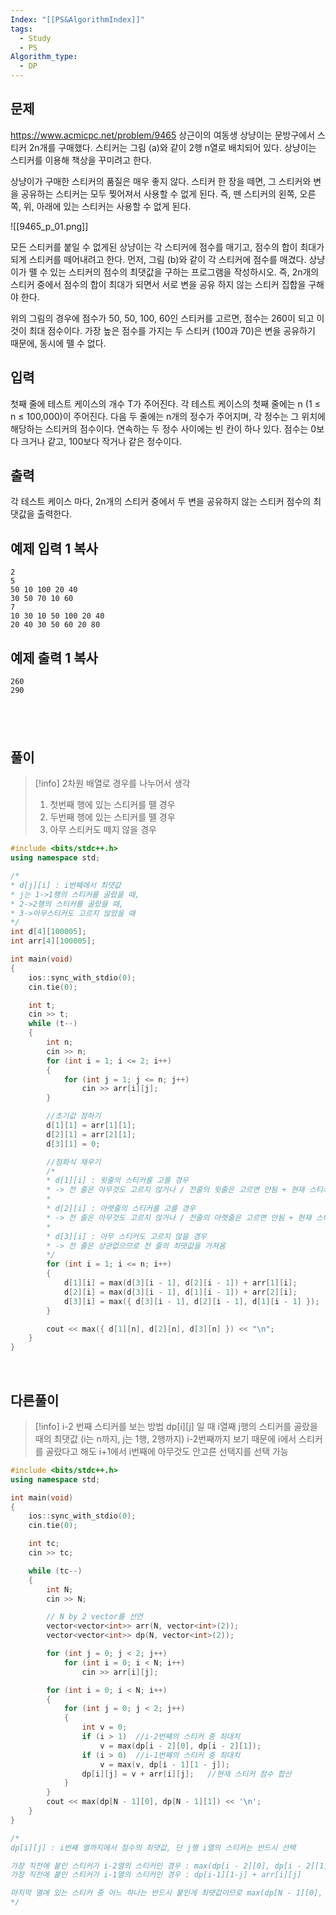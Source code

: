 ```yaml
---
Index: "[[PS&AlgorithmIndex]]"
tags:
  - Study
  - PS
Algorithm_type:
  - DP
---
```


## 문제
https://www.acmicpc.net/problem/9465
상근이의 여동생 상냥이는 문방구에서 스티커 2n개를 구매했다. 스티커는 그림 (a)와 같이 2행 n열로 배치되어 있다. 상냥이는 스티커를 이용해 책상을 꾸미려고 한다.

상냥이가 구매한 스티커의 품질은 매우 좋지 않다. 스티커 한 장을 떼면, 그 스티커와 변을 공유하는 스티커는 모두 찢어져서 사용할 수 없게 된다. 즉, 뗀 스티커의 왼쪽, 오른쪽, 위, 아래에 있는 스티커는 사용할 수 없게 된다.

![[9465_p_01.png]]

모든 스티커를 붙일 수 없게된 상냥이는 각 스티커에 점수를 매기고, 점수의 합이 최대가 되게 스티커를 떼어내려고 한다. 먼저, 그림 (b)와 같이 각 스티커에 점수를 매겼다. 상냥이가 뗄 수 있는 스티커의 점수의 최댓값을 구하는 프로그램을 작성하시오. 즉, 2n개의 스티커 중에서 점수의 합이 최대가 되면서 서로 변을 공유 하지 않는 스티커 집합을 구해야 한다.

위의 그림의 경우에 점수가 50, 50, 100, 60인 스티커를 고르면, 점수는 260이 되고 이 것이 최대 점수이다. 가장 높은 점수를 가지는 두 스티커 (100과 70)은 변을 공유하기 때문에, 동시에 뗄 수 없다.

## 입력

첫째 줄에 테스트 케이스의 개수 T가 주어진다. 각 테스트 케이스의 첫째 줄에는 n (1 ≤ n ≤ 100,000)이 주어진다. 다음 두 줄에는 n개의 정수가 주어지며, 각 정수는 그 위치에 해당하는 스티커의 점수이다. 연속하는 두 정수 사이에는 빈 칸이 하나 있다. 점수는 0보다 크거나 같고, 100보다 작거나 같은 정수이다. 

## 출력

각 테스트 케이스 마다, 2n개의 스티커 중에서 두 변을 공유하지 않는 스티커 점수의 최댓값을 출력한다.

## 예제 입력 1 복사

```
2
5
50 10 100 20 40
30 50 70 10 60
7
10 30 10 50 100 20 40
20 40 30 50 60 20 80
```

## 예제 출력 1 복사

```
260
290
```
   
---
## 풀이
> [!info] 2차원 배열로 경우를 나누어서 생각
> 1. 첫번째 행에 있는 스티커를 뗄 경우
> 2. 두번째 행에 있는 스티커를 뗄 경우
> 3. 아무 스티커도 떼지 않을 경우
```cpp
#include <bits/stdc++.h>
using namespace std;

/*
* d[j][i] : i번째에서 최댓값 
* j는 1->1행의 스티커를 골랐을 때, 
* 2->2행의 스티커를 골랐을 때, 
* 3->아무스티커도 고르지 않았을 때
*/
int d[4][100005];	
int arr[4][100005];

int main(void) 
{
	ios::sync_with_stdio(0);
	cin.tie(0);

	int t;
	cin >> t;
	while (t--)
	{
		int n;
		cin >> n;
		for (int i = 1; i <= 2; i++)
		{
			for (int j = 1; j <= n; j++)
				cin >> arr[i][j];
		}

		//초기값 정하기
		d[1][1] = arr[1][1];
		d[2][1] = arr[2][1];
		d[3][1] = 0;

		//점화식 채우기
		/*
		* d[1][i] : 윗줄의 스티커를 고를 경우 
		* -> 전 줄은 아무것도 고르지 않거나 / 전줄의 윗줄은 고르면 안됨 + 현재 스티커의 점수
		* 
		* d[2][i] : 아랫줄의 스티커를 고를 경우 
		* -> 전 줄은 아무것도 고르지 않거나 / 전줄의 아랫줄은 고르면 안됨 + 현재 스티커의 점수
		* 
		* d[3][i] : 아무 스티커도 고르지 않을 경우 
		* -> 전 줄은 상관없으므로 전 줄의 최댓값을 가져옴
		*/
		for (int i = 1; i <= n; i++)
		{
			d[1][i] = max(d[3][i - 1], d[2][i - 1]) + arr[1][i];
			d[2][i] = max(d[3][i - 1], d[1][i - 1]) + arr[2][i];
			d[3][i] = max({ d[3][i - 1], d[2][i - 1], d[1][i - 1] });
		}

		cout << max({ d[1][n], d[2][n], d[3][n] }) << "\n";
	}
}
```
   
   
## 다른풀이
> [!info] i-2 번째 스티커를 보는 방법
> dp\[i]\[j] 일 때 i열째 j행의 스티커를 골랐을 때의 최댓값 (i는 n까지, j는 1행, 2행까지)
> i-2번째까지 보기 때문에 i에서 스티커를 골랐다고 해도 i+1에서 i번째에 아무것도 안고른 선택지를 선택 가능
```cpp
#include <bits/stdc++.h>
using namespace std;

int main(void) 
{
	ios::sync_with_stdio(0);
	cin.tie(0);

	int tc;
	cin >> tc;

	while (tc--) 
	{
		int N;
		cin >> N;

		// N by 2 vector를 선언
		vector<vector<int>> arr(N, vector<int>(2));  
		vector<vector<int>> dp(N, vector<int>(2));

		for (int j = 0; j < 2; j++)
			for (int i = 0; i < N; i++)
				cin >> arr[i][j];

		for (int i = 0; i < N; i++) 
		{
			for (int j = 0; j < 2; j++) 
			{
				int v = 0;
				if (i > 1)	//i-2번째의 스티커 중 최대치
					v = max(dp[i - 2][0], dp[i - 2][1]);
				if (i > 0)	//i-1번째의 스티커 중 최대치
					v = max(v, dp[i - 1][1 - j]);
				dp[i][j] = v + arr[i][j];	//현재 스티커 점수 합산
			}
		}
		cout << max(dp[N - 1][0], dp[N - 1][1]) << '\n';
	}
}

/*
dp[i][j] : i번째 열까지에서 점수의 최댓값, 단 j행 i열의 스티커는 반드시 선택

가장 직전에 붙인 스티커가 i-2열의 스티커인 경우 : max(dp[i - 2][0], dp[i - 2][1]) + arr[i][j]
가장 직전에 붙인 스티커가 i-1열의 스티커인 경우 : dp[i-1][1-j] + arr[i][j]

마지막 열에 있는 스티커 중 어느 하나는 반드시 붙인게 최댓값이므로 max(dp[N - 1][0], dp[N - 1][1])을 계산하면 됨
*/
```